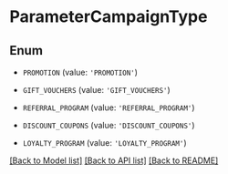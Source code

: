 # ParameterCampaignType


## Enum

* `PROMOTION` (value: `'PROMOTION'`)

* `GIFT_VOUCHERS` (value: `'GIFT_VOUCHERS'`)

* `REFERRAL_PROGRAM` (value: `'REFERRAL_PROGRAM'`)

* `DISCOUNT_COUPONS` (value: `'DISCOUNT_COUPONS'`)

* `LOYALTY_PROGRAM` (value: `'LOYALTY_PROGRAM'`)

[[Back to Model list]](../README.md#documentation-for-models) [[Back to API list]](../README.md#documentation-for-api-endpoints) [[Back to README]](../README.md)


